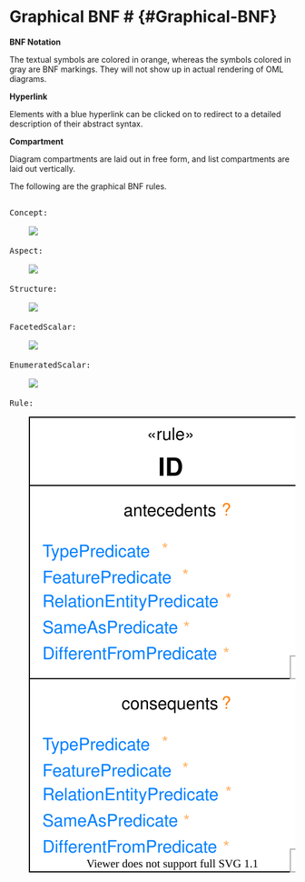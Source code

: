# Graphical BNF # {#Graphical-BNF}

**BNF Notation**

The textual symbols are colored in orange, whereas the symbols colored in gray are BNF markings. They will not show up in actual rendering of OML diagrams.

**Hyperlink**

Elements with a blue hyperlink can be clicked on to redirect to a detailed description of their abstract syntax.

**Compartment**

Diagram compartments are laid out in free form, and list compartments are laid out vertically.

The following are the graphical BNF rules.

<pre class="highlight highlight-html">

<a id="Concept-Diagram">Concept</a>:

    <img src="images/concept.svg"/>

<a id="Aspect-Diagram">Aspect</a>:

    <img src="images/aspect.svg"/>

<a id="Structure-Diagram">Structure</a>:

    <img src="images/structure.svg"/>

<a id="FacetedScalar-Diagram">FacetedScalar</a>:

    <img src="images/faceted_scalar.svg"/>

<a id="EnumeratedScalar-Diagram">EnumeratedScalar</a>:

    <img src="images/enumerated_scalar.svg"/>

<a id="Rule-Diagram">Rule</a>:

    <img src="images/rule.svg"/>

</pre>